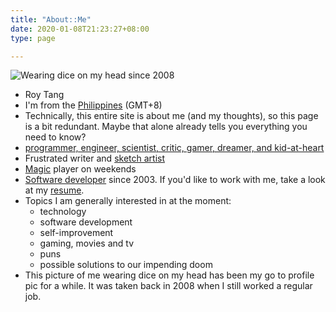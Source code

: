 ```yaml
---
title: "About::Me"
date: 2020-01-08T21:23:27+08:00
type: page

---
```


<div class="grid2">

<div class="grid_item">

![Wearing dice on my head since 2008](/uploads/diceonhead.jpg)

</div>

<div class="grid_item">

- Roy Tang
- I'm from the [Philippines](/tags/philippines) (GMT+8)
- Technically, this entire site is about me (and my thoughts), so this page is a bit redundant. Maybe that alone already tells you everything you need to know?
- [programmer, engineer, scientist, critic, gamer, dreamer, and kid-at-heart](/2006/02/programmer-engineer-scientist-critic-gamer-dreamer-and-kid-at-heart/)
- Frustrated writer and [sketch artist](/album/sketchbook/)
- [Magic](/tags/mtg) player on weekends
- [Software developer](/tags/software-development/) since 2003. If you'd like to work with me, take a look at my [resume](/resume).
- Topics I am generally interested in at the moment:
  - technology
  - software development
  - self-improvement
  - gaming, movies and tv
  - puns
  - possible solutions to our impending doom
- This picture of me wearing dice on my head has been my go to profile pic for a while. It was taken back in 2008 when I still worked a regular job.

</div>

</div>

